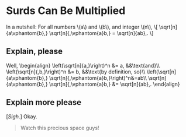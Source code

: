 # Surds Can Be Multiplied

In a nutshell: For all numbers \\(a\\) and \\(b\\), and integer \\(n\\),
\\[ \sqrt[n]{a\vphantom{b}\,} \sqrt[n]{\,\vphantom{a}b\,} = \sqrt[n]{ab}\,. \\]


## Explain, please

Well, \\begin{align}
\left(\sqrt[n]{a\,}\right)^n &= a, &&\text{and}\\\\
\left(\sqrt[n]{\,b\,}\right)^n &= b, &&\text{by definition, so}\\\\
\left(\sqrt[n]{a\vphantom{b}\,} \sqrt[n]{\,\vphantom{a}b\,}\right)^n&=ab\\\\
\sqrt[n]{a\vphantom{b}\,} \sqrt[n]{\,\vphantom{a}b\,} &= \sqrt[n]{ab}\,.
\\end{align}

## Explain more please

[*Sigh*.] Okay.

> Watch this precious space guys!
